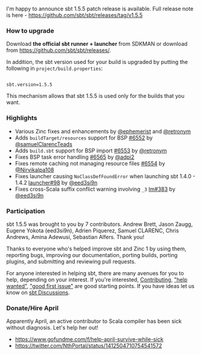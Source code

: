
  [@eed3si9n]: https://github.com/eed3si9n
  [@Nirvikalpa108]: https://github.com/Nirvikalpa108
  [@adpi2]: https://github.com/adpi2
  [@eatkins]: https://github.com/eatkins
  [@dwijnand]: https://github.com/dwijnand
  [@retronym]: https://github.com/retronym
  [@ephemerist]: https://github.com/ephemerist
  [@samuelClarencTeads]: https://github.com/samuelClarencTeads
  [@sebastian-alfers]: https://github.com/sebastian-alfers
  [6551]: https://github.com/sbt/sbt/pull/6551
  [6554]: https://github.com/sbt/sbt/pull/6554
  [6556]: https://github.com/sbt/sbt/pull/6556
  [6552]: https://github.com/sbt/sbt/pull/6552
  [6565]: https://github.com/sbt/sbt/pull/6565
  [6553]: https://github.com/sbt/sbt/pull/6553
  [lm383]: https://github.com/sbt/librarymanagement/pull/383
  [lm384]: https://github.com/sbt/librarymanagement/pull/384
  [zinc989]: https://github.com/sbt/zinc/pull/989
  [zinc988]: https://github.com/sbt/zinc/pull/988
  [zinc990]: https://github.com/sbt/zinc/pull/990
  [zinc985]: https://github.com/sbt/zinc/pull/985
  [zinc986]: https://github.com/sbt/zinc/pull/986
  [zinc987]: https://github.com/sbt/zinc/pull/987
  [launcher98]: https://github.com/sbt/launcher/pull/98

I'm happy to announce sbt 1.5.5 patch release is available. Full release note is here - https://github.com/sbt/sbt/releases/tag/v1.5.5

### How to upgrade

Download **the official sbt runner + launcher** from SDKMAN or download from <https://github.com/sbt/sbt/releases/>.

In addition, the sbt version used for your build is upgraded by putting the following in `project/build.properties`:

<code>
sbt.version=1.5.5
</code>

This mechanism allows that sbt 1.5.5 is used only for the builds that you want.

### Highlights

- Various Zinc fixes and enhancements by [@ephemerist][@ephemerist] and [@retronym][@retronym]
- Adds `buildTarget/resources` support for BSP [#6552][6552] by [@samuelClarencTeads][@samuelClarencTeads]
- Adds `build.sbt` support for BSP import [#6553][6553] by [@retronym][@retronym]
- Fixes BSP task error handling [#6565][6565] by [@adpi2][@adpi2]
- Fixes remote caching not managing resource files [#6554][6554] by [@Nirvikalpa108][@Nirvikalpa108]
- Fixes launcher causing `NoClassDefFoundError` when launching sbt 1.4.0 - 1.4.2 [launcher#98][launcher98] by [@eed3si9n][@eed3si9n]
- Fixes cross-Scala suffix conflict warning involving `_3` [lm#383][lm383] by [@eed3si9n][@eed3si9n]

### Participation

sbt 1.5.5 was brought to you by 7 contributors. Andrew Brett, Jason Zaugg, Eugene Yokota (eed3si9n), Adrien Piquerez, Samuel CLARENC, Chris Andrews, Amina Adewusi, Sebastian Alfers. Thank you!

Thanks to everyone who's helped improve sbt and Zinc 1 by using them, reporting bugs, improving our documentation, porting builds, porting plugins, and submitting and reviewing pull requests.

For anyone interested in helping sbt, there are many avenues for you to help, depending on your interest. If you're interested, [Contributing](https://github.com/sbt/sbt/blob/develop/CONTRIBUTING.md), ["help wanted"](https://github.com/sbt/sbt/issues?q=is%3Aissue+is%3Aopen+label%3A%22help+wanted%22), ["good first issue"](https://github.com/sbt/sbt/issues?q=is%3Aissue+is%3Aopen+label%3A%22good+first+issue%22) are good starting points. If you have ideas let us know on [sbt Discussions](https://github.com/sbt/sbt/discussions).


### Donate/Hire April

Apparently April, an active contributor to Scala compiler has been sick without diagnosis. Let's help her out!

- https://www.gofundme.com/f/help-april-survive-while-sick
- https://twitter.com/NthPortal/status/1412504710754541572
